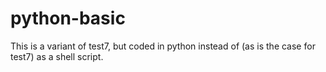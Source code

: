 # python-basic

This is a variant of test7, but coded in python instead of (as is the
case for test7) as a shell script.
